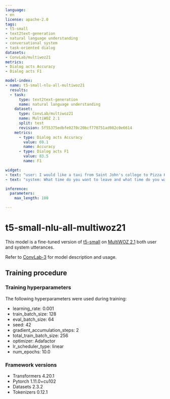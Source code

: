 ```yaml
---
language:
- en
license: apache-2.0
tags:
- t5-small
- text2text-generation
- natural language understanding
- conversational system
- task-oriented dialog
datasets:
- ConvLab/multiwoz21
metrics:
- Dialog acts Accuracy
- Dialog acts F1

model-index:
- name: t5-small-nlu-all-multiwoz21
  results:
  - task:
      type: text2text-generation
      name: natural language understanding
    dataset:
      type: ConvLab/multiwoz21
      name: MultiWOZ 2.1
      split: test
      revision: 5f55375edbfe0270c20bcf770751ad982c0e6614
    metrics:
      - type: Dialog acts Accuracy
        value: 69.1
        name: Accuracy
      - type: Dialog acts F1
        value: 83.5
        name: F1

widget:
- text: "user: I would like a taxi from Saint John's college to Pizza Hut Fen Ditton."
- text: "system: What time do you want to leave and what time do you want to arrive by?"

inference:
  parameters:
    max_length: 100

---
```


# t5-small-nlu-all-multiwoz21

This model is a fine-tuned version of [t5-small](https://huggingface.co/t5-small) on [MultiWOZ 2.1](https://huggingface.co/datasets/ConvLab/multiwoz21) both user and system utterances.

Refer to [ConvLab-3](https://github.com/ConvLab/ConvLab-3) for model description and usage.

## Training procedure

### Training hyperparameters

The following hyperparameters were used during training:
- learning_rate: 0.001
- train_batch_size: 128
- eval_batch_size: 64
- seed: 42
- gradient_accumulation_steps: 2
- total_train_batch_size: 256
- optimizer: Adafactor
- lr_scheduler_type: linear
- num_epochs: 10.0

### Framework versions

- Transformers 4.20.1
- Pytorch 1.11.0+cu102
- Datasets 2.3.2
- Tokenizers 0.12.1
